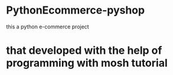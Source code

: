 # PythonEcommerce-pyshop
this a python e-commerce project
# that developed with the help of programming with mosh tutorial
